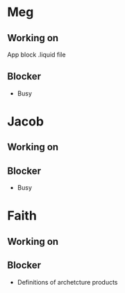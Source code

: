 

# Meg 
## Working on
App block .liquid file
## Blocker 
  - Busy


# Jacob
## Working on

## Blocker 
  - Busy


# Faith 
## Working on

## Blocker 
  - Definitions of archetcture products
